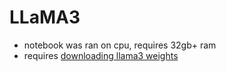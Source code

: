 # LLaMA3

* notebook was ran on cpu, requires 32gb+ ram
* requires [downloading llama3 weights](https://github.com/meta-llama/llama3?tab=readme-ov-file#download)